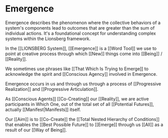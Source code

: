 # Emergence

Emergence describes the phenomenon where the collective behaviors of a system's components lead to outcomes that are greater than the sum of individual actions. It's a foundational concept for understanding complex systems within the Lionsberg framework.

In the [[LIONSBERG System]], [[Emergence]] is a [[Word Tool]] we use to point at creative process through which [[New]] things come into [[Being]] / [[Reality]]. 

We sometimes use phrases like [[That Which Is Trying to Emerge]] to acknowledge the spirit and [[Conscious Agency]] involved in Emergence. 

Emergence occurs in us and through us through a process of [[Progressive Realization]] and [[Progressive Articulation]].  

As [[Conscious Agents]] [[Co-Creating]] our [[Reality]], we are active participants in Which One, out of the total set of all [[Potential Futures]], actually [[Manifest|Manifests]] itself.  

Our [[Aim]] is to [[Co-Create]] the [[Total Nested Hierarchy of Conditions]] that enables the [[Best Possible Future]] to [[Emerge]] through us [[All]] as a result of our [[Way of Being]]. 

